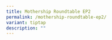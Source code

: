 ```yaml
---
title: Mothership Roundtable EP2
permalink: /mothership-roundtable-ep2/
variant: tiptap
description: ""
---
```

